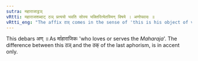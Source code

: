```yaml
---
sutra: महाराजाट्ठञ्
vRtti: महाराजशब्दाट् ठञ् प्रत्ययो भवति सोस्य भक्तिरित्येतस्मिन् विषये । अणोपवादः ॥
vRtti_eng: "The affix ठञ् comes in the sense of 'this is his object of veneration', after the word महाराज ॥"
---
```

This debars अण् ॥ As मा꣡हाराजिकः 'who loves or serves the _Maharaja_'. The difference between this ठञ् and the ठक् of the last aphorism, is in accent only.

